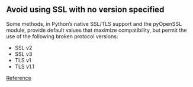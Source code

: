 ## Avoid using SSL with no version specified

Some methods, in Python’s native SSL/TLS support and the pyOpenSSL module, provide default values that maximize compatibility, 
but permit the use of the following broken protocol versions:
* SSL v2
* SSL v3
* TLS v1
* TLS v1.1

[Reference](https://docs.openstack.org/bandit/latest/plugins/ssl_with_no_version.html)